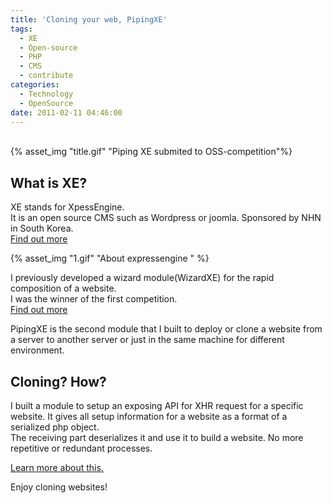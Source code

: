 ```yaml
---
title: 'Cloning your web, PipingXE'
tags:
  - XE
  - Open-source
  - PHP
  - CMS
  - contribute
categories:
  - Technology
  - OpenSource
date: 2011-02-11 04:46:00
---
```



<br>
{% asset_img "title.gif" "Piping XE submited to OSS-competition"%}

## What is XE? ##

XE stands for XpessEngine.   
It is an open source CMS such as Wordpress or joomla. Sponsored by NHN in South Korea.    
[Find out more](https://www.xpressengine.com/)

{% asset_img "1.gif" "About expressengine " %}

I previously developed a wizard module(WizardXE) for the rapid composition of a website.  
I was the winner of the first competition.   
[Find out more](https://www.xpressengine.com/xe_contest_2010)  

PipingXE is the second module that I built to deploy or clone a website from a server to another server or just in the same machine for different environment. 

## Cloning? How? ##

I built a module to setup an exposing API for XHR request for a specific website. 
It gives all setup information for a website as a format of a serialized php object.  
The receiving part deserializes it and use it to build a website.
No more repetitive or redundant processes. 

[Learn more about this.](https://www.xpressengine.com/index.php?mid=download&package_id=19325680)


Enjoy cloning websites!


